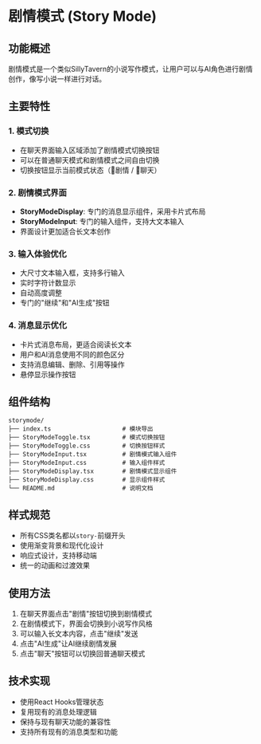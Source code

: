 # 剧情模式 (Story Mode)

## 功能概述

剧情模式是一个类似SillyTavern的小说写作模式，让用户可以与AI角色进行剧情创作，像写小说一样进行对话。

## 主要特性

### 1. 模式切换
- 在聊天界面输入区域添加了剧情模式切换按钮
- 可以在普通聊天模式和剧情模式之间自由切换
- 切换按钮显示当前模式状态（📖剧情 / 💬聊天）

### 2. 剧情模式界面
- **StoryModeDisplay**: 专门的消息显示组件，采用卡片式布局
- **StoryModeInput**: 专门的输入组件，支持大文本输入
- 界面设计更加适合长文本创作

### 3. 输入体验优化
- 大尺寸文本输入框，支持多行输入
- 实时字符计数显示
- 自动高度调整
- 专门的"继续"和"AI生成"按钮

### 4. 消息显示优化
- 卡片式消息布局，更适合阅读长文本
- 用户和AI消息使用不同的颜色区分
- 支持消息编辑、删除、引用等操作
- 悬停显示操作按钮

## 组件结构

```
storymode/
├── index.ts                    # 模块导出
├── StoryModeToggle.tsx         # 模式切换按钮
├── StoryModeToggle.css         # 切换按钮样式
├── StoryModeInput.tsx          # 剧情模式输入组件
├── StoryModeInput.css          # 输入组件样式
├── StoryModeDisplay.tsx        # 剧情模式显示组件
├── StoryModeDisplay.css        # 显示组件样式
└── README.md                   # 说明文档
```

## 样式规范

- 所有CSS类名都以`story-`前缀开头
- 使用渐变背景和现代化设计
- 响应式设计，支持移动端
- 统一的动画和过渡效果

## 使用方法

1. 在聊天界面点击"剧情"按钮切换到剧情模式
2. 在剧情模式下，界面会切换到小说写作风格
3. 可以输入长文本内容，点击"继续"发送
4. 点击"AI生成"让AI继续剧情发展
5. 点击"聊天"按钮可以切换回普通聊天模式

## 技术实现

- 使用React Hooks管理状态
- 复用现有的消息处理逻辑
- 保持与现有聊天功能的兼容性
- 支持所有现有的消息类型和功能

